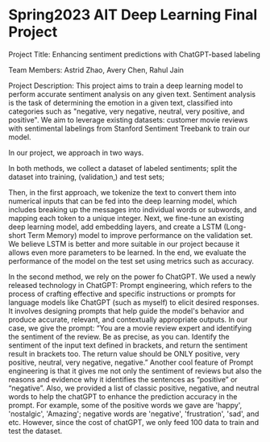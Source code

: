# Spring2023 AIT Deep Learning Final Project
Project Title: Enhancing sentiment predictions with ChatGPT-based labeling

Team Members: Astrid Zhao, Avery Chen, Rahul Jain

Project Description: This project aims to train a deep learning model to perform accurate sentiment analysis on any given text. Sentiment analysis is the task of determining the emotion in a given text, classified into categories such as "negative, very negative, neutral, very positive, and positive". We aim to leverage existing datasets: customer movie reviews with sentimental labelings from Stanford Sentiment Treebank to train our model.

In our project, we approach in two ways. 

In both methods, we collect a dataset of labeled sentiments; split the dataset into training, (validation,) and test sets; 

Then, in the first approach, we tokenize the text to convert them into numerical inputs that can be fed into the deep learning model, which includes breaking up the messages into individual words or subwords, and mapping each token to a unique integer. Next, we fine-tune an existing deep learning model, add embedding layers, and create a LSTM (Long-short Term Memory) model to improve performance on the validation set. We believe LSTM is better and more suitable in our project because it allows even more parameters to be learned. In the end, we evaluate the performance of the model on the test set using metrics such as accuracy.

In the second method, we rely on the power fo ChatGPT. We used a newly released technology in ChatGPT: Prompt engineering, which refers to the process of crafting effective and specific instructions or prompts for language models like ChatGPT (such as myself) to elicit desired responses. It involves designing prompts that help guide the model's behavior and produce accurate, relevant, and contextually appropriate outputs. In our case, we give the prompt: “You are a movie review expert and identifying the sentiment of the review. Be as precise, as you can. Identify the sentiment of the input text defined in brackets, and return the sentiment result in brackets too. The return value should be ONLY positive, very positive, neutral, very negative, negative.”  Another cool feature of Prompt engineering is that it gives me not only the sentiment of reviews but also the reasons and evidence why it identifies the sentences as “positive” or “negative”. Also, we provided a list of classic positive, negative, and neutral words to help the chatGPT to enhance the prediction accuracy in the prompt. For example, some of the positive words we gave are 'happy', 'nostalgic', 'Amazing'; negative words are 'negative', 'frustration', 'sad', and etc. However, since the cost of chatGPT, we only feed 100 data to train and test the dataset.

